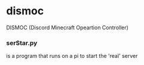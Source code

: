 # dismoc
DISMOC (Discord Minecraft Opeartion Controller)
### serStar.py
is a program that runs on a pi to start the 'real' server
